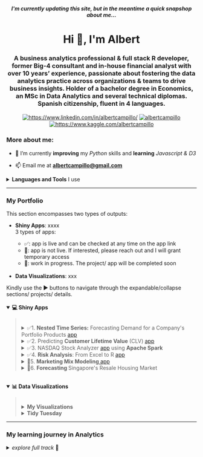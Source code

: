 <h5 align="center"><em>I'm currently updating this site, but in the meantime a quick snapshop about me...</em></h5>

<h1 align="center">Hi 👋, I'm Albert</h1>

<h3 align="center">A business analytics professional & full stack R developer, former Big-4 consultant and in-house financial analyst with over 10 years’ experience, passionate about fostering the data analytics practice across organizations & teams to drive business insights. Holder of a bachelor degree in Economics, an MSc in Data Analytics and several technical diplomas. Spanish citizenship, fluent in 4 languages.</h3>

<p align="center">
<a href="https://www.linkedin.com/in/albertcampillo/" target="blank"><img align="center" src="https://raw.githubusercontent.com/rahuldkjain/github-profile-readme-generator/master/src/images/icons/Social/linked-in-alt.svg" alt="https://www.linkedin.com/in/albertcampillo/" height="25" width="35" /></a>
<a href="https://twitter.com/albertcampillo" target="blank"><img align="center" src="https://raw.githubusercontent.com/rahuldkjain/github-profile-readme-generator/master/src/images/icons/Social/twitter.svg" alt="albertcampillo" height="25" width="35" /></a>
<a href="https://www.kaggle.com/albertcampillo" target="blank"><img align="center" src="https://raw.githubusercontent.com/rahuldkjain/github-profile-readme-generator/master/src/images/icons/Social/kaggle.svg" alt="https://www.kaggle.com/albertcampillo" height="25" width="35" /></a>
</p>

<h3 align="left">More about me:</h3>
      

- 🌱 I’m currently **improving** my *Python* skills and **learning** *Javascript & D3* 

- 📫 Email me at **albertcampillo@gmail.com** 


<details><summary><strong>Languages and Tools</strong> I use</summary>
  <blockquote>
    <br>
    <a href="https://www.rstudio.com/" target="_blank" rel="noreferrer"><img src="https://raw.githubusercontent.com/devicons/devicon/master/icons/rstudio/rstudio-original.svg" alt="rstudio" width="35" height="35"/></a>
    <a href="https://www.shinyapps.io/" target="_blank" rel="noreferrer"><img src="https://github.com/acampi/acampi/blob/main/shiny.png" alt="shiny" width="35" height="35"/></a> 
  <a href="https://h2o.ai/" target="_blank" rel="noreferrer"><img src="https://github.com/acampi/acampi/blob/main/h2o.jpg" alt="h2o" width="35" height="35"/></a>
  <a href="https://www.tidyverse.org/" target="_blank" rel="noreferrer"><img src="https://github.com/acampi/acampi/blob/main/tidyverse.png" alt="tidyverse" width="35" height="35"/></a> 
  <a href="https://www.tidymodels.org/" target="_blank" rel="noreferrer"><img src="https://github.com/acampi/acampi/blob/main/tidymodels.png" alt="tidymodels" width="35" height="35"/></a>
  <a href="https://business-science.github.io/timetk/" target="_blank" rel="noreferrer"><img src="https://github.com/acampi/acampi/blob/main/timetk.png" alt="timetk" width="35" height="35"/></a>
  <a href="https://business-science.github.io/modeltime/" target="_blank" rel="noreferrer"> <img src="https://github.com/acampi/acampi/blob/main/modeltime.png" alt="modeltime" width="35" height="35"/></a>
  <a href="https://www.python.org" target="_blank" rel="noreferrer"><img src="https://raw.githubusercontent.com/devicons/devicon/master/icons/python/python-original.svg" alt="python" width="35" height="35"/></a>
  <br>
  <a href="https://www.w3.org/html/" target="_blank" rel="noreferrer"><img src="https://raw.githubusercontent.com/devicons/devicon/master/icons/html5/html5-original-wordmark.svg" alt="html5" width="35" height="35"/></a>
  <a href="https://www.w3schools.com/css/" target="_blank" rel="noreferrer"><img src="https://raw.githubusercontent.com/devicons/devicon/master/icons/css3/css3-original-wordmark.svg" alt="css3" width="35" height="35"/></a>
  <a href="https://developer.mozilla.org/en-US/docs/Web/JavaScript" target="_blank" rel="noreferrer"><img src="https://raw.githubusercontent.com/devicons/devicon/master/icons/javascript/javascript-original.svg" alt="javascript" width="35" height="35"/></a>
  <br>
  <a href="https://www.docker.com/" target="_blank" rel="noreferrer"><img src="https://raw.githubusercontent.com/devicons/devicon/master/icons/docker/docker-original-wordmark.svg" alt="docker" width="35" height="35"/></a>
  <a href="https://cloud.google.com" target="_blank" rel="noreferrer"><img src="https://www.vectorlogo.zone/logos/google_cloud/google_cloud-icon.svg" alt="gcp" width="35" height="35"/></a> 
  <a href="https://git-scm.com/" target="_blank" rel="noreferrer"><img src="https://www.vectorlogo.zone/logos/git-scm/git-scm-icon.svg" alt="git" width="35" height="35"/></a>  
  <a href="https://www.mongodb.com/" target="_blank" rel="noreferrer"><img src="https://raw.githubusercontent.com/devicons/devicon/master/icons/mongodb/mongodb-original-wordmark.svg" alt="mongodb" width="35" height="35"/></a>
  <a href="https://www.mysql.com/" target="_blank" rel="noreferrer"><img src="https://raw.githubusercontent.com/devicons/devicon/master/icons/mysql/mysql-original-wordmark.svg" alt="mysql" width="35" height="35"/></a>  
  <a href="https://www.postgresql.org" target="_blank" rel="noreferrer"><img src="https://raw.githubusercontent.com/devicons/devicon/master/icons/postgresql/postgresql-original-wordmark.svg" alt="postgresql" width="35" height="35"/></a>  
  <a href="https://reactjs.org/" target="_blank" rel="noreferrer"><img src="https://raw.githubusercontent.com/devicons/devicon/master/icons/react/react-original-wordmark.svg" alt="react" width="35" height="35"/></a>
  <a href="https://www.photoshop.com/en" target="_blank" rel="noreferrer"><img src="https://raw.githubusercontent.com/devicons/devicon/master/icons/photoshop/photoshop-line.svg" alt="photoshop" width="35" height="35"/></a>
  <br>
  </blockquote>
</details>

<hr>

<h3 align="left">My Portfolio</h3>
This section encompasses two types of outputs:
<ul>
  <li><strong>Shiny Apps</strong>: xxxx</li>
  3 types of apps:
    <ul>
      <li>✅: app is live and can be checked at any time on the app link </li>
      <li>🔷: app is not live. If interested, please reach out and I will grant temporary access</li>
      <li>🔶: work in progress. The project/ app will be completed soon</li>
    </ul> 
  <br>    
  <li><strong>Data Visualizations</strong>: xxx</li>
</ul>
Kindly use the ▶️ buttons to navigate through the expandable/collapse sections/ projects/ details.
<br><br>
<details open><summary><strong> 💻 Shiny Apps </strong></summary>
  <blockquote>
  <br>
  
  <!-- Project 1 -->
  <details><summary>✅1. <strong>Nested Time Series:</strong> Forecasting Demand for a Company's Portfolio Products <a href="https://campillo.shinyapps.io/customer_lifetime_value_app/">app</a></summary>
    <blockquote>
      <br>
      <p>A well-known company in the retail industry wants to better understand the future demand for their products in views of optimizing their internal supply chain. Their product portfolio comprises 100 different SKUs and they seek a solution to forecast demand for multiple products at scale. The dataset comes from <em>Kaggle's M5 competition</em> and can be found <a href="https://www.kaggle.com/c/m5-forecasting-accuracy"> here</a></p>
      <ul>
        <li><strong>Business Problem: How can we forecast future demand for many products at once? </strong>In other words, how can we automate time series forecasting on big scale?:</li>
        <br>
        <li><strong>Rationale</strong>: the approach used solves demand forecasting for 1 time series (1 product) first and, once validated, it is scaled to all other products through an <em>iterative</em> process. This process is executed with three key considerations in mind:</li> 
        <ul>
          <li>1. Demand forecast considers <strong> 90 days forward</strong> (future period) for each product </li>
          <li>2. Each time series will run into <strong>three different ML models</strong> (2 XGBoost & 1 Temporal Hierarchical Forecasting <em>explained below</em>, each one producing a forecast. The best performing model within the test set will be selected and stored to forecast demand for the future period </li>
          <li>3. The iterative process uses a <strong>Nested Modelling</strong> approach (time consuming but results accurate)</li>
        </ul>
        <br>
        <li><strong>Final Result:</strong></li>
        <img src="https://github.com/acampi/acampi/blob/main/nested_ts_3.png" alt="nested timeseries"/>
        <br>
        <li><strong>Methodology:</strong></li>
          <details open><summary> see in-depth procedure </summary>
          <blockquote>
          <img src="https://github.com/acampi/acampi/blob/main/nested_ts_1.png" alt="methodology"/>
          <br>
          This is the step-by-step methodology implemented & described in previous section. In a nutshell, for each time series, we apply 3 ML models (each one producing a forecast). Results are compared against a test set (actual data). The best performing model is stored via an iterative process (nested modeling) and later used to retrain on the full dataset prior to forecast 90 days forward (future period).
          <br><br>
          <ul>
            <li><strong>1. Data Preparation</strong>. The dataset is treated as a nested structure, where each product is handled individually. Steps: </li> 
            <ul>
              <li>Group dataset by product (time series) </li>
              <li>Split each time series into <strong>train set</strong> (80% of data) and <strong>test set</strong> (remaining 20%). Assumption: test set equals last 90 days of actual data)</strong> </li>
              <li>Extend actual timeseries 90 days forward into the future (at this stage, it is an empty 90 days dataset with empty values)</li>
            </ul>
            <br>
            <li><strong>2. Data Preprocessing for ML</strong></li>
            Prepare the dataset (equivalent to preparing a <strong>recipe</strong>) to be used with each ML model accordingly. Therefore:     
            <br>
            <ul>
              <li><strong>XGBoost recipe</strong>: demand as a function of all predictors.</li> 
                  A bunch of time series related predictors have been generated from date variable (date removed from modeling, along with zero variance predictors). Some of these predictors are later converted into dummy variables.  
                  <li><strong>THIEF</strong> (Temporal Hierarchical Forecasting): an algorithm that aggregates the time series and ensembles the forecast. For this one, we will just use the preliminary dataset (no additional features created in a recipe)</li>
            </ul>
            <br>
            <li><strong>3. Model Preparation</strong>: define the <strong>workflow</strong> to be applied to each of the 3 models deployed.</li>
            Each workflow consists of a model definition (either xgboost or thief in our case) + the recipe prepared for each. As mentioned earlier, 2 XGBoost models are used. The difference between them is the learn rate applied (0.35 for Model 1, 0.50 for Model 2)            
            <img src="https://github.com/acampi/acampi/blob/main/nested_ts_2.png" alt="methodology"/>
            <br>
            <li><strong>4. Try 1 Time Series First, then the next 99 </strong></li>
            Take 1 Time series, fit each of the 3 models into the train & test sets. Once this first process is completed and verified with no errors, the remaining 99 time series will run iteratively
          </ul>
          </blockquote>
          </detail>
      </ul>
    </blockquote>
  </details>

  
  <!-- Project 2-->
  <details><summary>✅2. Predicting <strong>Customer Lifetime Value</strong> (CLV) <a href="https://campillo.shinyapps.io/customer_lifetime_value_app/">app</a></summary>
    <blockquote>
      <br>
      <p>A company called CDNow is interested to determine the <strong>Customer Lifetime Value (CLV)</strong> of their customer base. The CLV is the estimated profit from the future relationship with a given customer. To do so, I use the company's sales records, a transactional database of 65k sales from 23k customers during the period Jan'97 to Jun'98 (18 months)</p>
      <ul>
        <li><strong>Business Problem: Which customers should a company focus on?</strong> Focus on those with the <em>greatest future spend</em> and <em>highest probability</em> of future spend. Once the prioritization problem is addressed, CDNow will be able to make informed decisions on questions such as:</li>
        <ul>
          <li><em>Which customers have the highest spend probability in the next N-days?</em></li>
          <li><em>Which customers recently purchased but are unlikely to buy again?</em></li>
          <li><em>Which customers were predicted to purchase but didn't (missed opportunities)</em></li>
        </ul>
        <br>
        <li><strong>Rationale:</strong> Define the CLV for each customer. 
        Assumptions:
        <ul>
          <li>Litefime Value will be determined within the next 90 days time horizon </li>
          <li>CLV based on a 2-side approach and will use 2 machine learning models:</li>
          <ol>
            <li>How much will a customer spend in the next 90 days? <em>Regression Model</em></li>
            <li>What is the probability that a customer will make another purchase in the next 90-days?  <light><em>Classification Model</em></light></li>
          </ol>
        </ul>
        <br>
        <li><strong>Final Result:</strong></li>
        <img src="https://github.com/acampi/acampi/blob/main/clv_5.png" alt="shiny"/>
        <br>
        <br>
        <li><strong>Methodology:</strong></li>
          <details open><summary> see in-depth procedure </summary>
          <blockquote>
          <img src="https://github.com/acampi/acampi/blob/main/clv_1.png" alt="methodology"/>
          bla bla bla
          <ul>
            <li><strong>1. Cohort Definition</strong> <em> (my cohort: first time purchasers within 90-days time window)</em></li>
              <ul>
                <li>Find min date for each customer</li>
                <li>Check span of dates across dataset <em>(i.e. Jan’97 - Jun’98)</em> and select customers within the first 90 days range <em>(ie. Jan’97 - Mar’97)</em> </li>
                <li>Subset dataset showcasing transactions for those customers only</li>
                <br>
                <img src="https://github.com/acampi/acampi/blob/main/clv_2_1.png">
              </ul>
            <br>
            <li><strong>2. Data Preprocessing for ML</strong></li>
            <ul>
              <li><strong>Random customer splitting:</strong> subset the full database into</li>
              <ul>
                <li><strong>Split 1</strong> (<em> for model training</em>): 80% of customers' transactions (train)</li>
                <li><strong>Split 2</strong> (<em>for model accuracy</em>): remaining 20% of customers' transactions (test)</li>
              </ul>
              <li><strong>Time splitting</strong>: For both Split 1 & Split 2, break down the dataset into 2 time sets</li>
              <ul>
                <li><strong>Train Set</strong> = Full Set - 90 days </li>
                <li><strong>Test Set</strong> = Last 90 days </li>
              </ul>
            </ul>
            <br>
            <li><strong>3. Feature Engineering</strong></li>
            Define the target variables and the predictors to use in the ML models 
            <ul>
              <li><strong>Target variables</strong>:</li>
              <ul>
                <li><strong>spend_90_total</strong>: total amount spend in the next 90 days</li>
                <li><strong>spend_90_prob</strong>: probability of spend in the next 90 days</li>
              </ul>
              <br>
              <li><strong>Predictors</strong>(RFM Features):</li>
              <ul>
                <li><strong>Recency:</strong> how many days since the last purchase</li>
                <li><strong>Frequency:</strong> number of purchases a customer has done during the train period</li>
                <li><strong>Monetary:</strong> total purchase value of a given customer during train period</li>
                <li><strong>Monetary mean:</strong> mean purchase value of a given customer among all purchases during train period</li>
              </ul>
            </ul>
            <img src="https://github.com/acampi/acampi/blob/main/clv_3.png" alt="methodology"/>
            <br>
            <li><strong>4. ML Model Phase </strong>: </li>
            I preliminarly define the target variable and set of predictors upon which each ML model will be fit into the train set. The 2 models used are:  
            <ul>
              <li><strong>Regression model</strong>: predict amount spent of a given customer in the next 90 days. I use XGBoost algorithm for regression and model performance is measured through <strong>RSME</strong></li>
              <li><strong>Classification model</strong>: predict the probability of a given customer purchasing in the next 90 days. I also use XGBoost for classification and model performance is measured through <strong>logloss</strong></li>
            <ul>
          </ul>
          </blockquote>
          </detail>
        <br>
        <br>
      <li><strong>Final Result</strong></li>
      </ul>
    </blockquote>
  </details>
  
    
  <!-- Project 3 -->
  <details><summary>✅3. NASDAQ Stock Analyzer <a href="https://campillo.shinyapps.io/02_stock_screener_app/">app</a> using <strong> Apache Spark </strong></summary>
    <blockquote>
      <br>
      <p>A retail investor is interested in growing his/ her personal wealth by building a portfolio of stocks traded at NASDAQ. This individual is not a savvy investor but seeks to understand which stocks' have had a good past performance to further assess whether to pick them or not. The dataset used comprises daily stock performance for over 4,500 stocks during the last 10 years (5.8 million instances).
</p>
      <ul>
        <li><strong>Business Problem</strong>: Hundreds of stocks traded in NASDAQ to sift through. Which ones to pick? </li>
        Two preliminary considerations need to be addressed for this problem:
        <ul>
          <li>1. Which metric(s) will be used to differentiate between good and bad stocks?</li>
          <li>2. How to deal with a massive dataset efficiently?</li>
        </ul>
        <br>
        <li><strong>Rationale:</strong> :</li>
        <ol>
          <li><strong> Business consideration</strong>. For each stock, I will use these <em>two metrics</em>combined:</li>
            <ul>
              <li><strong>Profitability metric </strong>: daily average return (how much the stock increases per day, in percentual terms)</li>
              <li><strong>Risk metric</strong>: standard deviation of its return (measure of a stock's volatility) </li>
            </ul>
          <li><strong>Tehcnical consideration.</strong> This large dataset needs a big data approach.</li>
        </ol>
        <br>
        <li><strong>Final Result:</strong></li>
        <img src="https://github.com/acampi/acampi/blob/main/spark_2.png" alt="shiny"/>
        <br>
        <li><strong>Methodology:</strong></li>
          <details open><summary> see in-depth procedure </summary>
          <blockquote>
          <img src="https://github.com/acampi/acampi/blob/main/spark_1.png" alt="methodology"/>
          <br>
          <ul>
            <li><strong>Part 1: Spark</strong></li>
            <br>
            <li><strong>Part 2: Data Wrangling/ Analysis in R</strong></li>
            <br>
          </ul>
          </blockquote>
          </detail>
        <br>
        <br>
       </ul>
    </blockquote>
  </details>
          
  <!-- Project 4 -->
  <details><summary>✅4. <strong>Risk Analysis</strong>: From Excel to R <a href="">app</a></summary>
    <blockquote>
      <p>xxx</p>
      <ul>
        <li><strong>Business Problem:</strong> xxx</li>
        <br>
        <li><strong>Rationale:</strong> xxx</li>
        <ol>
          <li>xxx</li>
          <li>xxx</li>
        </ol>
        <br>
        <li><strong>Final Result:</strong></li>
        <img src="" alt="risk_analysis_app"/>
        <br>
        <li><strong>Methodology:</strong></li>
          <details open><summary> see in-depth procedure </summary>
          <blockquote>
          <img src="" alt="methodology"/>
          <ul>
            <li><strong>1. xxx</strong> xxx</li>
            <br>
            <li><strong>2. xxx</strong></li>
            <br>
            <li><strong>3. xxx</strong></li>
            <br>
            <li><strong>4. xxx</strong></li>
          </ul>
          </blockquote>
          </detail>
        <br>
        <br>
      </ul>
    </blockquote>
  </details>
           
  <!-- Project 5 -->
  <details><summary>🔷5. <strong>Marketing Mix Modeling</strong><a href="https://campillo.shinyapps.io/customer_lifetime_value_app/"> app</a></summary>
    <blockquote>
      <p>CLV (the profit from estimated by the future relationship with a customer) 😊</p>
      <ul>
        <li><strong>Business Problem: Which customers should a company focus on?</strong> To answer this, I seek to understand which customers:</li>
        <ul>
          <li><em>Have the highest spend probability in the next 90 days?</em></li>
          <li><em>Have recently purchased but are unlikely to buy again?</em></li>
          <li><em>Have recently purchased but are unlikely to buy again?</em></li>
        </ul>
        <br>
        <li><strong>Rationale:</strong> Determine the CLV of each customer to address the prioritization problem (which customers to focus on). My CLV definition is based on a 2-side approach, which answer the following:</li>
        <ol>
          <li>How much will a customer spend in the next N-days? <em>Regression Problem</em></li>
          <li>What is the probability that a customer will make another purchase in the next N-days?  <light><em>Classification problem</em></light></li>
        </ol>
        <br>
        <li><strong>Final Result:</strong></li>
        <img src="https://github.com/acampi/acampi/blob/main/CLV.png" alt="shiny"/>
        <br>
        <li><strong>Methodology:</strong></li>
          <details open><summary> see in-depth procedure </summary>
          <blockquote>
          <img src="https://github.com/acampi/readmepage/blob/main/img/lab_clv_img1.png" alt="methodology"/>
          bla bla bla
          <ul>
            <li><strong>1. Cohort Definition</strong> <em> (cohort: first time purchasers within 90-days time window)</em></li>
              <ul>
                <li>Find min date for each customer</li>
                <li>Check span of dates across dataset <em>(i.e. Jan’97 - Jun’98)</em></li>
                <li>Select 90-days range <em>(ie. Jan’97 - Mar’97)</em></li>
                <li>Select all customer ids with first purchase within the date range</li>
                <li>Subset dataset showcasing transactions for those customers only</li>
              </ul>
            <br>
            <li><strong>2. Data Preprocessing for ML</strong></li>
            <br>
            <li><strong>3. RFM Feature Engineering</strong></li>
            <img src="https://github.com/acampi/readmepage/blob/main/img/lab_clv_img3.png" alt="methodology"/>
            <br>
            <li><strong>4. ML Model definition</strong></li>
          </ul>
          </blockquote>
          </detail>
        <br>
        <br>
      <li><strong>Final Result</strong></li>
      </ul>
    </blockquote>
  </details>
          
  <!-- Project 6 -->
  <details><summary>🔶6. <strong>Forecasting </strong> Singapore's Resale Housing Market</summary>
    <blockquote>
      <br>    
      More on this project coming soon
    </blockquote>
  </details>
    
  </blockquote>
</details>



<br>
<details open><summary><strong> 📊 Data Visualizations </strong></summary>
<blockquote>
   <br>
   <details><summary><strong> My Visualizations </strong></summary>
      <blockquote>
        A collection of data visualizations that I created from public data sources. 
        <a href="https://github.com/acampi/DataVisualizations">Go to repository</a>
      </blockquote>
   </details>
   <details><summary><strong> Tidy Tuesday </strong></summary>
      <blockquote>
            My contributions to #TidyTuesday challenge, a weekly social data project by Thomas Mock and R4DS Online Learning Community that focuses on data wrangling and visualisation. <a href="https://github.com/acampi/Tidytuesday">Go to repository</a>
      </blockquote>
   </details>
  </blockquote>
</details>


<hr>



<h3 align="left">My learning journey in Analytics</h3>

<details><summary><em> explore full track</em> 👀</summary><blockquote>
<a href="https://www.rstudio.com/" target="_blank" rel="noreferrer"> <img src="https://github.com/acampi/acampi/blob/main/learning_path.png" alt="rstudio"/> </a>

<details><summary> 1. The <strong>Master of Science in Business Analytics</u></strong> program:</summary><blockquote>
  <p> ⚠️Section under construction⚠️</p> 
<p> In the meantime, you can find more about <strong>NYU MSBA program</strong><a href="https://www.stern.nyu.edu/programs-admissions/ms-business-analytics/academics"> here </a></p>
  </blockquote></details>
  
<details><summary> 2.The <strong>Full Stack Web Development</u></strong> bootcamp:</summary><blockquote>
  <p> ⚠️Section under construction⚠️ </p>
  <p> In the meantime, you can find more about <strong>Le Wagon program</strong><a href="https://www.lewagon.com/web-development-course/full-time"> here </a></p>
  </blockquote></details>

<details open><summary> 3. The <strong><u>Full Stack R Developer</u></strong> 5 course-track:</summary><blockquote>
<p><a href="https://www.business-science.io/">Business Science University</a> is an online learning platform created by Matt Dancho with a state-of-the-art, hands-on and practical business oriented methodology to learn R & Python. </p>
  <p>The <strong> Full Stack R Developer</strong> track is a 6-month course to become a full stack R developer, capable of <strong>deploying machine learning solutions in high-performing, scalable web apps in the cloud.</strong></p>
  <a href="https://www.rstudio.com/" target="_blank" rel="noreferrer"> <img src="https://github.com/acampi/acampi/blob/main/course_track.png" alt="rstudio"/> </a>
  <p>An indepth syllabus of the entire track can be checked as follows:</p>
  
<!-- Course 1-->
<details><summary> ✅ <strong>1. Business Analysis with R </strong>📊</summary><blockquote>
  <p> Foundational data science & manipulation course using R & tidyverse, covering: </p>
  <ul>
    <li><strong>Data Import</strong>: readr & odbc</li>
    <li><strong>Data Cleaning</strong> & <strong>Wrangling</strong>: dplyr & tidyr</li>
    <li><strong>Time Series</strong>, <strong>Text</strong>, & <strong>Categorical Data</strong>: lubridate, stringr, & forcats</li>
    <li><strong>Visualization</strong>: ggplot2</li>
    <li><strong>Functional programming</strong> & <strong>Iteration</strong>: purrr</li>
    <li><strong>Modeling</strong> & <strong>Machine Learning</strong>: parnsip (xgboost, glmnet, kernlab, broom, & more)</li>
    <li><strong>Business Reporting</strong>: communicate results with rmarkdown</li>
  </ul>
  <a href="" target="_blank" rel="noreferrer"> <img src="https://github.com/acampi/acampi/blob/main/certif_ds4b_101R.png" alt="ds4b_101R" width="400" height="300"/></a>
</blockquote></details>

<!-- Course 2-->
<details><summary> ✅ <strong>2. Data Science for Business with R</strong> 🤖🔮</summary><blockquote>
<br>
  <p>Practical data science course encompassing the use of <a href="https://h2o.ai/">H2O AutoML</a> open-source machine learning framework to solve business problems.</p>
  <ul>
    <li>Business problem <strong>foundations</strong>, introduction to the <strong>Business Problem Framework</strong></li>
    <li><strong>Business Understanding</strong>: Using dplyr & ggplot2 to size the business problem tidy eval to build custom functions that fit within the tidyverse</li>
    <li><strong>Data Understanding</strong>: Use skimr and GGally packages to efficiently visualize key relationships</li>
    <li><strong>Data Preparation</strong>: Use recipes to prepare data in both human and machine readable formats | perform preliminary correlation analysis</li>
    <li><strong>H2O AutoML Modeling</strong> & <strong>Performance</strong>: Use Automated Machine Learning (AutoML) to produce 30+ models | analyze performance using ROC, Precision/Recall, Gain & Lift plots</li>
    <li>Explaining <strong>Black-Box Modela</strong>: Use LIME to explain which features are driving the complex deep learning & stacked ensemble models</li>
    <li><strong>Expected Value</strong>, <strong>Threshold Optimization</strong>, & <strong>Sensitivity Analysis</strong>: Link the model to financial performance through the Expected Value framework</li>
    <li><strong>Recommendation Algorithm Development</strong>: Use a 3-step process to develop a recommendation algorithm capable of assisting managers in retaining employees</li>
  </ul>
  <a href="" target="_blank" rel="noreferrer"> <img src="https://github.com/acampi/acampi/blob/main/certif_ds4b_201R.png " alt="ds4b_201R" width="400" height="300"/></a>
</blockquote></details>

<!-- Course 3-->
<details><summary> ⚙️ <strong>3. High Performance Time Series Forecasting</strong> 🕓📈📉 </summary><blockquote>
<br>
<p>Apply the latest forecasting techniques to real business problems by learning from the strategies 
  that won 4 key time-series Kaggle competitions</p>
<ul>
  <li>Improve <strong>demand forecasting</strong></li>
  <li><strong>Advanced forecasting</strong> algorithms & <strong>feature engineering</strong></li>
  <li><strong>Time Series preparation</strong> `time_tk`: time series data wrangling, transformations & visualization</li>
  <li>Machine learning `modeltime`: <strong>time series modeling</strong>, <strong>experimentation</strong> & <strong>model comparison</strong></li>
  <li><strong>Deep Learning</strong> with `gluon`</li>
</ul> 
</blockquote></details>

<!-- Course 4-->
<details><summary> ✅ <strong>4. Shiny Web Applications</strong> 🔧⚙️</summary><blockquote>
<br>
  <p>Deployment of data solutions into web applications using the Shiny & Flexdashboard frameworks</p>
  <ul>
    <li><strong>Shiny</strong>: A web application framework with UI components that are reactive to user input.</li>
    <li><strong>Flexdashboard</strong>: A dashboarding framework that is built on top of RMarkdown.</li>
    <li><strong>Machine learning models</strong> used to predict product prices: parsnip and XGBoost</li>
  </ul>
  <a href="" target="_blank" rel="noreferrer"> <img src="https://github.com/acampi/acampi/blob/main/certif_ds4b_102R.png" alt="ds4b_102R" width="400" height="300"/></a>
</blockquote></details>

<!-- Course 5-->
<details><summary> ⚙️ <strong>5. Advanced Shiny Apps with AWS</strong> 🛠️☁️ </summary><blockquote>
<br>
  <p>Build & deploy <strong>complex production-ready apps in the cloud</strong> using R, Shiny & AWS</p>
  <ul>
    <li>Frontend: Shiny integration into <strong>Bootstrap system</strong> & <strong>Shiny Javascript</strong></li>
    <li><strong>Backend development</strong>: authentication, user management for customized & secure UI. Store user work and connect the app to a NoSQL cloud database</li>
    <li><strong>Product deployment</strong> with <strong>AWS</strong> & MongoDB</li>
  </ul>
</blockquote></details>

</blockquote></details>

</blockquote></details>
